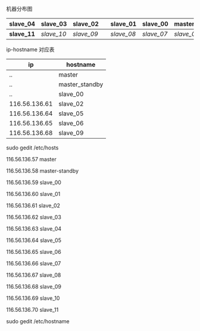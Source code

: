 机器分布图


slave_04|slave_03 | slave_02 |  |slave_01| slave_00 |master_standby |master
------------ | ------------ | ------------- | ------------|------------ | ------------- | ------------|------
<b>slave_11</b>|*slave_10* | *slave_09* |  |*slave_08*| *slave_07* |*slave_06* |*slave_05*

ip-hostname 对应表

ip | hostname
------------ | ------------
 ..  |master
  .. |master_standby
 ..  |slave_00
 116.56.136.61 | slave_02
116.56.136.64  |slave_05
116.56.136.65 | slave_06
116.56.136.68 | slave_09



sudo gedit /etc/hosts

116.56.136.57	  master

116.56.136.58   master-standby

116.56.136.59   slave_00

116.56.136.60   slave_01

116.56.136.61   slave_02

116.56.136.62   slave_03

116.56.136.63   slave_04

116.56.136.64   slave_05

116.56.136.65   slave_06

116.56.136.66   slave_07

116.56.136.67   slave_08

116.56.136.68   slave_09

116.56.136.69   slave_10

116.56.136.70   slave_11

sudo gedit /etc/hostname
